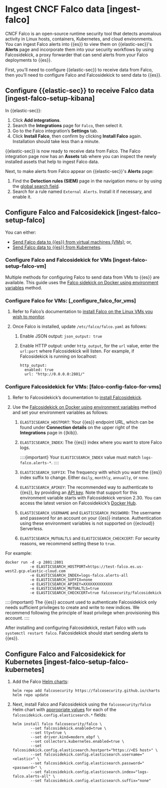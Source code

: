 # Ingest CNCF Falco data [ingest-falco]

CNCF Falco is an open-source runtime security tool that detects anomalous activity in Linux hosts, containers, Kubernetes, and cloud environments. You can ingest Falco alerts into {{es}} to view them on {{elastic-sec}}'s **Alerts** page and incorporate them into your security workflows by using Falcosidekick, a proxy forwarder that can send alerts from your Falco deployments to {{es}}.

First, you’ll need to configure {{elastic-sec}} to receive data from Falco, then you’ll need to configure Falco and Falcosidekick to send data to {{es}}.


## Configure {{elastic-sec}} to receive Falco data [ingest-falco-setup-kibana]

In {{elastic-sec}}:

1. Click **Add integrations**.
2. Search the **Integrations** page for `Falco`, then select it.
3. Go to the Falco integration’s **Settings** tab.
4. Click **Install Falco**, then confirm by clicking **Install Falco** again. Installation should take less than a minute.

{{elastic-sec}} is now ready to receive data from Falco. The Falco integration page now has an **Assets** tab where you can inspect the newly installed assets that help to ingest Falco data.

Next, to make alerts from Falco appear on {{elastic-sec}}'s **Alerts** page:

1. Find the **Detection rules (SIEM)** page in the navigation menu or by using the [global search field](../../../get-started/the-stack.md#kibana-navigation-search).
2. Search for a rule named `External Alerts`. Install it if necessary, and enable it.


## Configure Falco and Falcosidekick [ingest-falco-setup-falco]

You can either:

* [Send Falco data to {{es}} from virtual machines (VMs)](../../../solutions/security/cloud/ingest-cncf-falco-data.md#ingest-falco-setup-falco-vm); or,
* [Send Falco data to {{es}} from Kubernetes](../../../solutions/security/cloud/ingest-cncf-falco-data.md#ingest-falco-setup-falco-kubernetes).


### Configure Falco and Falcosidekick for VMs [ingest-falco-setup-falco-vm]

Multiple methods for configuring Falco to send data from VMs to {{es}} are available. This guide uses the [Falco sidekick on Docker using environment variables](https://github.com/falcosecurity/falcosidekick/blob/master/docs/outputs/elasticsearch.md) method.


### Configure Falco for VMs: [_configure_falco_for_vms]

1. Refer to Falco’s documentation to [install Falco on the Linux VMs you wish to monitor](https://falco.org/docs/setup/packages/).
2. Once Falco is installed, update `/etc/falco/falco.yaml` as follows:

    1. Enable JSON output: `json_output: true`
    2. Enable HTTP output: under `http_output`, for the `url` value, enter the `url:port` where Falcosidekick will listen. For example, if Falcosidekick is running on localhost:

        ```
        http_output:
          enabled: true
          url: "http://0.0.0.0:2801/"
        ```



### Configure Falcosidekick for VMs: [falco-config-falco-for-vms]

1. Refer to Falcosidekick’s documentation to [install Falcosidekick](https://github.com/falcosecurity/falcosidekick?tab=readme-ov-file#installation).
2. Use the [Falcosidekick on Docker using environment variables](https://github.com/falcosecurity/falcosidekick/blob/master/docs/outputs/elasticsearch.md) method and set your environment variables as follows:

    1. `ELASTICSEARCH_HOSTPORT`: Your {{es}} endpoint URL, which can be found under **Connection details** on the upper right of the **Integrations** page in {{kib}}.
    2. `ELASTICSEARCH_INDEX`: The {{es}} index where you want to store Falco logs.

        ::::{important}
        Your `ELASTICSEARCH_INDEX` value must match `logs-falco.alerts-*`.
        ::::

    3. `ELASTICSEARCH_SUFFIX`: The frequency with which you want the {{es}} index suffix to change. Either `daily`, `monthly`, `annually`, or `none`.
    4. `ELASTICSEARCH_APIKEY`: The recommended way to authenticate to {{es}}, by providing an [API key](../../../deploy-manage/api-keys/elasticsearch-api-keys.md). Note that support for this environment variable starts with Falcosidekick version 2.30. You can access the latest version on Falcosidekick’s [Docker Hub](https://hub.docker.com/r/falcosecurity/falcosidekick).
    5. `ELASTICSEARCH_USERNAME` and `ELASTICSEARCH_PASSWORD`: The username and password for an account on your {{es}} instance. Authentication using these environment variables is not supported on {{ecloud}} Serverless.
    6. `ELASTICSEARCH_MUTUALTLS` and `ELASTICSEARCH_CHECKCERT`: For security reasons, we recommend setting these to `true`.


For example:

```
docker run -d -p 2801:2801
           -e ELASTICSEARCH_HOSTPORT=https://test-falco.es.us-west2.gcp.elastic-cloud.com
           -e ELASTICSEARCH_INDEX=logs-falco.alerts-all
           -e ELASTICSEARCH_SUFFIX=none
           -e ELASTICSEARCH_APIKEY=XXXXXXXXXXXXX
           -e ELASTICSEARCH_MUTUALTLS=true
           -e ELASTICSEARCH_CHECKCERT=true falcosecurity/falcosidekick
```

::::{important}
The {{es}} account used to authenticate Falcosidekick only needs sufficient privileges to create and write to new indices. We recommend following the principle of least privilege when provisioning this account.
::::


After installing and configuring Falcosidekick, restart Falco with `sudo systemctl restart falco`. Falcosidekick should start sending alerts to {{es}}.


## Configure Falco and Falcosidekick for Kubernetes [ingest-falco-setup-falco-kubernetes]

1. Add the Falco [Helm charts](https://github.com/falcosecurity/charts/blob/master/README.md):

    ```
    helm repo add falcosecurity https://falcosecurity.github.io/charts
    helm repo update
    ```

2. Next, install Falco and Falcosidekick using the `falcosecurity/falco` Helm chart with [appropriate values](https://github.com/falcosecurity/falcosidekick/blob/master/docs/outputs/elasticsearch.md) for each of the `falcosidekick.config.elasticsearch.*` fields:

    ```
    helm install falco falcosecurity/falco \
            --set falcosidekick.enabled=true \
            --set tty=true \
            --set driver.kind=modern_ebpf \
            --set collectors.kubernetes.enabled=true \
            --set falcosidekick.config.elasticsearch.hostport="https://<ES host>" \
            --set falcosidekick.config.elasticsearch.username="<elastic>" \
            --set falcosidekick.config.elasticsearch.password="<password>" \
            --set falcosidekick.config.elasticsearch.index="logs-falco.alerts-all" \
            --set falcosidekick.config.elasticsearch.suffix="none"
    ```
